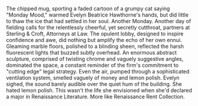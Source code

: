 The chipped mug, sporting a faded cartoon of a grumpy cat saying "Monday Mood," warmed Evelyn Beatrice Hawthorne's hands, but did little to thaw the ice that had settled in her soul. Another Monday. Another day of fielding calls for the relentlessly cheerful, yet secretly cutthroat, partners at Sterling & Croft, Attorneys at Law. The opulent lobby, designed to inspire confidence and awe, did nothing but amplify the echo of her own ennui. Gleaming marble floors, polished to a blinding sheen, reflected the harsh fluorescent lights that buzzed subtly overhead. An enormous abstract sculpture, comprised of twisting chrome and vaguely suggestive angles, dominated the space, a constant reminder of the firm's commitment to "cutting edge" legal strategy. Even the air, pumped through a sophisticated ventilation system, smelled vaguely of money and lemon polish. Evelyn sighed, the sound barely audible over the quiet hum of the building. She hated lemon polish. This wasn't the life she envisioned when she'd declared a major in Renaissance Literature. More like Renaissance Rent Collection.
